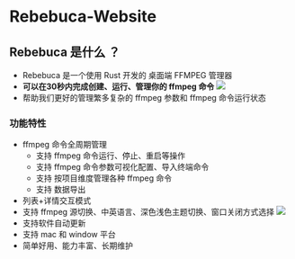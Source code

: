 # Rebebuca-Website

## Rebebuca 是什么 ？

- Rebebuca 是一个使用 Rust 开发的 桌面端 FFMPEG 管理器
- **可以在30秒内完成创建、运行、管理你的 ffmpeg 命令**
![](./public/quick.gif)
- 帮助我们更好的管理繁多复杂的 ffmpeg 参数和 ffmpeg 命令运行状态

### 功能特性

- ffmpeg 命令全周期管理
  - 支持 ffmpeg 命令运行、停止、重启等操作
  - 支持 ffmpeg 命令参数可视化配置、导入终端命令
  - 支持 按项目维度管理各种 ffmpeg 命令
  - 支持 数据导出
- 列表+详情交互模式
- 支持 ffmpeg 源切换、中英语言、深色浅色主题切换、窗口关闭方式选择
![](./public/config.gif)
- 支持软件自动更新
- 支持 mac 和 window 平台
- 简单好用、能力丰富、长期维护
